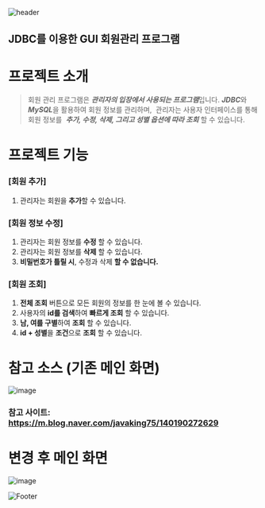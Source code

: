 <!-- ![slice](https://capsule-render.vercel.app/api?type=slice&color=auto&height=200&text=2023%20자바프로젝트&fontAlign=70&rotate=13&fontAlignY=25&desc=202206003%20배수빈&descAlign=70.&descAlignY=44) -->

![header](https://capsule-render.vercel.app/api?type=slice&color=gradient&height=200&section=footer&text=JDBC%20회원관리프로그램&fontSize=70)

## JDBC를 이용한 GUI 회원관리 프로그램

# 프로젝트 소개
> 회원 관리 프로그램은 ***관리자의 입장에서 사용되는
프로그램***입니다.
***JDBC***와 ***MySQL***을 활용하여 회원 정보를 관리하며, 
관리자는 사용자 인터페이스를 통해 회원 정보를 
***추가, 수정, 삭제, 그리고 성별 옵션에 따라
조회*** 할 수 있습니다.




# 프로젝트 기능
### [회원 추가]
1. 관리자는 회원을 **추가**할 수 있습니다.

### [회원 정보 수정]
1. 관리자는 회원 정보를 **수정** 할 수 있습니다.
2. 관리자는 회원 정보를 **삭제** 할 수 있습니다.
3. **비밀번호가 틀릴 시**, 수정과 삭제 **할 수 없습니다.**

### [회원 조회]
1. **전체 조회** 버튼으로 모든 회원의 정보를 한 눈에 볼 수 있습니다.
2. 사용자의 **id를 검색**하여 **빠르게 조회** 할 수 있습니다.
3. **남, 여를 구별**하여 **조회** 할 수 있습니다.
4. **id + 성별**을 **조건**으로 **조회** 할 수 있습니다.

# 참고 소스 (기존 메인 화면)
![image](https://github.com/baesub/2023JAVApj/assets/113866062/96365634-6ad3-4186-845f-3906e256d69c)
### 참고 사이트: https://m.blog.naver.com/javaking75/140190272629

# 변경 후 메인 화면
![image](https://github.com/baesub/2023JAVApj/assets/113866062/147b9301-35ff-4dd7-b21d-33befb37c5f6)



![Footer](https://capsule-render.vercel.app/api?type=waving&color=auto&height=200&section=footer)
